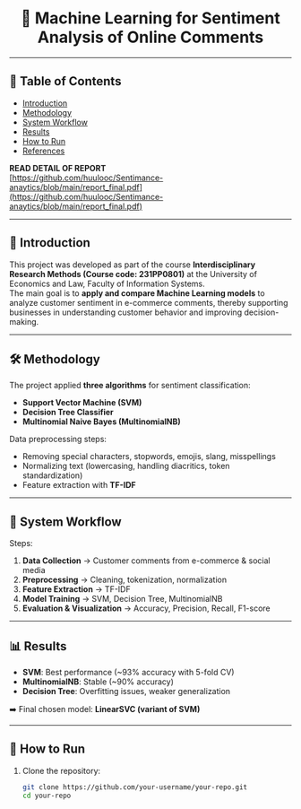 <h1 align="center">🧠 Machine Learning for Sentiment Analysis of Online Comments</h1>

<p align="center">
</p>

---

## 📑 Table of Contents
- [Introduction](#-introduction)
- [Methodology](#-methodology)
- [System Workflow](#-system-workflow)
- [Results](#-results)
- [How to Run](#-how-to-run)
- [References](#-references)

**READ DETAIL OF REPORT**  
[https://github.com/huulooc/Sentimance-anaytics/blob/main/report_final.pdf](https://github.com/huulooc/Sentimance-anaytics/blob/main/report_final.pdf)

---

## 📌 Introduction
This project was developed as part of the course **Interdisciplinary Research Methods (Course code: 231PP0801)** at the University of Economics and Law, Faculty of Information Systems.  
The main goal is to **apply and compare Machine Learning models** to analyze customer sentiment in e-commerce comments, thereby supporting businesses in understanding customer behavior and improving decision-making.

---

## 🛠️ Methodology
The project applied **three algorithms** for sentiment classification:
- **Support Vector Machine (SVM)**
- **Decision Tree Classifier**
- **Multinomial Naive Bayes (MultinomialNB)**

Data preprocessing steps:
- Removing special characters, stopwords, emojis, slang, misspellings  
- Normalizing text (lowercasing, handling diacritics, token standardization)  
- Feature extraction with **TF-IDF**  

---

## 🔄 System Workflow
<p align="center">
</p>

Steps:
1. **Data Collection** → Customer comments from e-commerce & social media  
2. **Preprocessing** → Cleaning, tokenization, normalization  
3. **Feature Extraction** → TF-IDF  
4. **Model Training** → SVM, Decision Tree, MultinomialNB  
5. **Evaluation & Visualization** → Accuracy, Precision, Recall, F1-score  

---

## 📊 Results
<p align="center">
</p>

- **SVM**: Best performance (~93% accuracy with 5-fold CV)  
- **MultinomialNB**: Stable (~90% accuracy)  
- **Decision Tree**: Overfitting issues, weaker generalization  

➡️ Final chosen model: **LinearSVC (variant of SVM)**  

---

## 🚀 How to Run
1. Clone the repository:
   ```bash
   git clone https://github.com/your-username/your-repo.git
   cd your-repo
